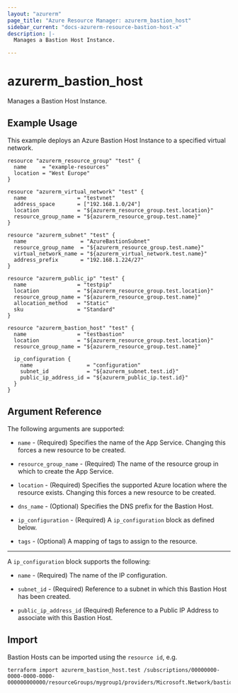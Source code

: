```yaml
---
layout: "azurerm"
page_title: "Azure Resource Manager: azurerm_bastion_host"
sidebar_current: "docs-azurerm-resource-bastion-host-x"
description: |-
  Manages a Bastion Host Instance.

---
```


# azurerm_bastion_host

Manages a Bastion Host Instance.

## Example Usage

This example deploys an Azure Bastion Host Instance to a specified virtual network.

```hcl
resource "azurerm_resource_group" "test" {
  name     = "example-resources"
  location = "West Europe"
}

resource "azurerm_virtual_network" "test" {
  name                = "testvnet"
  address_space       = ["192.168.1.0/24"]
  location            = "${azurerm_resource_group.test.location}"
  resource_group_name = "${azurerm_resource_group.test.name}"
}

resource "azurerm_subnet" "test" {
  name                 = "AzureBastionSubnet"
  resource_group_name  = "${azurerm_resource_group.test.name}"
  virtual_network_name = "${azurerm_virtual_network.test.name}"
  address_prefix       = "192.168.1.224/27"
}

resource "azurerm_public_ip" "test" {
  name                = "testpip"
  location            = "${azurerm_resource_group.test.location}"
  resource_group_name = "${azurerm_resource_group.test.name}"
  allocation_method   = "Static"
  sku                 = "Standard"
}

resource "azurerm_bastion_host" "test" {
  name                = "testbastion"
  location            = "${azurerm_resource_group.test.location}"
  resource_group_name = "${azurerm_resource_group.test.name}"

  ip_configuration {
    name                 = "configuration"
    subnet_id            = "${azurerm_subnet.test.id}"
    public_ip_address_id = "${azurerm_public_ip.test.id}"
  }
}
```

## Argument Reference

The following arguments are supported:

* `name` - (Required) Specifies the name of the App Service. Changing this forces a new resource to be created.

* `resource_group_name` - (Required) The name of the resource group in which to create the App Service.

* `location` - (Required) Specifies the supported Azure location where the resource exists. Changing this forces a new resource to be created.

* `dns_name` - (Optional) Specifies the DNS prefix for the Bastion Host. 

* `ip_configuration` - (Required) A `ip_configuration` block as defined below.

* `tags` - (Optional) A mapping of tags to assign to the resource.

---

A `ip_configuration` block supports the following:

* `name` - (Required) The name of the IP configuration.

* `subnet_id` - (Required) Reference to a subnet in which this Bastion Host has been created. 

* `public_ip_address_id` (Required)  Reference to a Public IP Address to associate with this Bastion Host.

## Import

Bastion Hosts can be imported using the `resource id`, e.g.

```shell
terraform import azurerm_bastion_host.test /subscriptions/00000000-0000-0000-0000-000000000000/resourceGroups/mygroup1/providers/Microsoft.Network/bastionHosts/instance1
```
